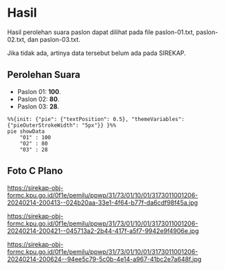 # Hasil

Hasil perolehan suara paslon dapat dilihat pada file paslon-01.txt, paslon-02.txt, dan paslon-03.txt.

Jika tidak ada, artinya data tersebut belum ada pada SIREKAP.

## Perolehan Suara

 * Paslon 01: **100**.
 * Paslon 02: **80**.
 * Paslon 03: **28**.

```mermaid
%%{init: {"pie": {"textPosition": 0.5}, "themeVariables": {"pieOuterStrokeWidth": "5px"}} }%%
pie showData
    "01" : 100
    "02" : 80
    "03" : 28
```
## Foto C Plano

https://sirekap-obj-formc.kpu.go.id/0f1e/pemilu/ppwp/31/73/01/10/01/3173011001206-20240214-200413--024b20aa-33e1-4f64-b77f-da6cdf98f45a.jpg

https://sirekap-obj-formc.kpu.go.id/0f1e/pemilu/ppwp/31/73/01/10/01/3173011001206-20240214-200421--045713a2-2b44-417f-a5f7-9942e9f4906e.jpg

https://sirekap-obj-formc.kpu.go.id/0f1e/pemilu/ppwp/31/73/01/10/01/3173011001206-20240214-200624--94ee5c79-5c0b-4e14-a967-41bc2e7a648f.jpg
